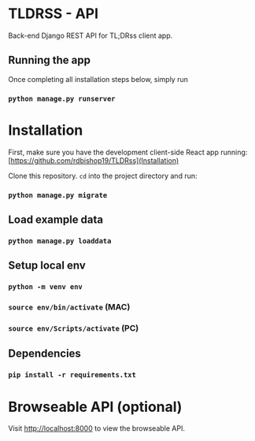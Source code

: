 # TLDRSS - API

Back-end Django REST API for TL;DRss client app.

## Running the app

Once completing all installation steps below, simply run 

### `python manage.py runserver` 


# Installation

First, make sure you have the development client-side React app running: [https://github.com/rdbishop19/TLDRss](Installation) 

Clone this repository. `cd` into the project directory and run:

### `python manage.py migrate`

## Load example data

### `python manage.py loaddata`

## Setup local env

### `python -m venv env`
### `source env/bin/activate` (MAC)
### `source env/Scripts/activate` (PC)

## Dependencies

### `pip install -r requirements.txt`

# Browseable API (optional) 

Visit [http://localhost:8000](http://localhost:8000) to view the browseable API.
